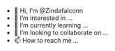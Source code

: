 - 👋 Hi, I’m @Zindafalconn
- 👀 I’m interested in ...
- 🌱 I’m currently learning ...
- 💞️ I’m looking to collaborate on ...
- 📫 How to reach me ...

<!---
Zindafalconn/Zindafalconn is a ✨ special ✨ repository because its `README.md` (this file) appears on your GitHub profile.
You can click the Preview link to take a look at your changes.
--->
